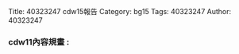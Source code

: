 Title: 40323247 cdw15報告
Category: bg15
Tags: 40323247
Author: 40323247

<h3>cdw11內容規畫 : <h3>
<!-- PELICAN_END_SUMMARY -->

